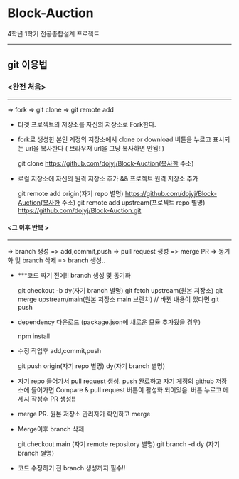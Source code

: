 # Block-Auction
4학년 1학기 전공종합설계 프로젝트

*****

## git 이용법
### <완전 처음>
****
=> fork => git clone => git remote add

- 타겟 프로젝트의 저장소를 자신의 저장소로 Fork한다.

- fork로 생성한 본인 계정의 저장소에서 clone or download 버튼을 누르고 표시되는 url을 복사한다 ( 브라우저 url을 그냥 복사하면 안됨!!)
  
    git clone https://github.com/dojyj/Block-Auction(복사한 주소)

- 로컬 저장소에 자신의 원격 저장소 추가 && 프로젝트 원격 저장소 추가 
    
    git remote add origin(자기 repo 별명) https://github.com/dojyj/Block-Auction(복사한 주소)
    git remote add upstream(프로젝트 repo 별명) https://github.com/dojyj/Block-Auction.git

#### <그 이후 반복 >
****
=> branch 생성 => add,commit,push => pull request 생성 => merge PR => 동기화 및 branch 삭제 => branch 생성..

- ***코드 짜기 전에!! branch 생성 및 동기화
  
    git checkout -b dy(자기 branch 별명)
    git fetch upstream(원본 저장소)
    git merge upstream/main(원본 저장소 main 브랜치)
    // 바뀐 내용이 있다면
    git push
    
- dependency 다운로드 (package.json에 새로운 모듈 추가됬을 경우)
  
    npm install

- 수정 작업후 add,commit,push
 
    git push origin(자기 repo 별명) dy(자기 branch 별명)
    

- 자기 repo 들어가서 pull request 생성. push 완료하고 자기 계정의 github 저장소에 들어가면 Compare & pull request 버튼이 활성화 되어있음. 버튼 누르고 메세지 작성후 PR 생성!!
  
- merge PR. 원본 저장소 관리자가 확인하고 merge
  
- Merge이후 branch 삭제

    git checkout main (자기 remote repository 별명)
    git branch -d dy (자기 branch 별명)

- 코드 수정하기 전 branch 생성까지 필수!! 
